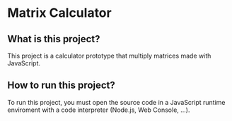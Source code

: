 # Matrix Calculator

## What is this project?
This project is a calculator prototype that multiply matrices made with JavaScript.

## How to run this project?
To run this project, you must open the source code in a JavaScript runtime enviroment with a code interpreter (Node.js, Web Console, ...).
